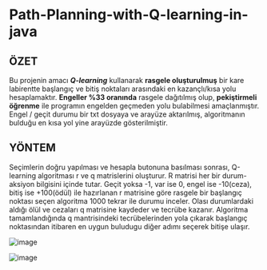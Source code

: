 # Path-Planning-with-Q-learning-in-java

## ÖZET
Bu projenin amacı ***Q-learning*** kullanarak **rasgele oluşturulmuş** bir kare labirentte başlangıç ve bitiş noktaları arasındaki en kazançlı/kısa yolu hesaplamaktır. 
**Engeller %33 oranında** rasgele dağıtılmış olup, **pekiştirmeli öğrenme** ile programın engelden geçmeden yolu bulabilmesi amaçlanmıştır. Engel / geçit durumu bir txt dosyaya ve arayüze aktarılmış, algoritmanın bulduğu en kısa yol yine arayüzde gösterilmiştir.

## YÖNTEM
Seçimlerin doğru yapılması ve hesapla butonuna basılması sonrası, Q-learning algoritması r ve q matrislerini oluşturur. R matrisi her bir durum-aksiyon bilgisini içinde 
tutar. Geçit yoksa -1, var ise 0, engel ise -10(ceza), bitiş ise +100(ödül) ile hazırlanan r matrisine göre rasgele bir başlangıç noktası seçen algoritma 1000 tekrar ile 
durumu inceler. Olası durumlardaki aldığı ölül ve cezaları q matrisine kaydeder ve tecrübe kazanır. Algoritma tamamlandığında q mantrisindeki tecrübelerinden yola 
çıkarak başlangıç noktasından itibaren en uygun buludugu diğer adımı seçerek bitişe ulaşır. 


![image](https://user-images.githubusercontent.com/121980906/212645663-df5e1160-621d-450a-b9ca-1ffc633d5a1e.png)

![image](https://user-images.githubusercontent.com/121980906/212645824-27ed51ae-f2e4-4ffb-a6bf-af0a346837d6.png)

